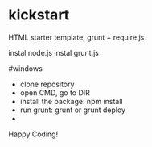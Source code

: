 kickstart
=========

HTML starter template, grunt + require.js

instal node.js
instal grunt.js

#windows
- clone repository
- open CMD, go to DIR
- install the package: npm install
- run grunt: grunt or grunt deploy
- 

Happy Coding!
